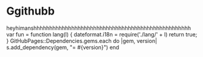 # Ggithubb 
heyhimanshhhhhhhhhhhhhhhhhhhhhhhhhhhhhhhhhhhhhhhhhhhhhhhhhh
var fun = function lang(l) {
  dateformat.i18n = require('./lang/' + l)
  return true;
}
GitHubPages::Dependencies.gems.each do |gem, version|
  s.add_dependency(gem, "= #{version}")
end
